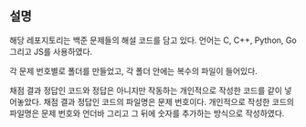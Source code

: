 ## 설명

해당 레포지토리는 백준 문제들의 해설 코드를 담고 있다. 언어는 C, C++, Python, Go 그리고 JS를 사용하였다. 

각 문제 번호별로 폴더를 만들었고, 각 폴더 안에는 복수의 파일이 들어있다.

채점 결과 정답인 코드와 정답은 아니지만 작동하는 개인적으로 작성한 코드를 같이 넣어놓았다. 채점 결과 정답인 코드의 파일명은 문제 번호이다. 개인적으로 작성한 코드의 파일명은 문제 번호와 언더바 그리고 그 뒤에 숫자를 추가하는 방식으로 작성하였다.  